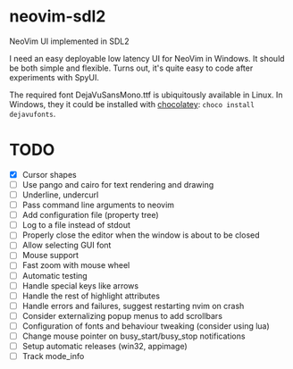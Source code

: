 # neovim-sdl2

NeoVim UI implemented in SDL2

I need an easy deployable low latency UI for NeoVim in Windows. It should be both simple and flexible. Turns out, it's quite easy to code after experiments with SpyUI.

The required font DejaVuSansMono.ttf is ubiquitously available in Linux. In Windows, they it could be installed with [chocolatey](https://community.chocolatey.org/packages/dejavufonts): `choco install dejavufonts`.

# TODO

 - [x] Cursor shapes
 - [ ] Use pango and cairo for text rendering and drawing
 - [ ] Underline, undercurl
 - [ ] Pass command line arguments to neovim
 - [ ] Add configuration file (property tree)
 - [ ] Log to a file instead of stdout
 - [ ] Properly close the editor when the window is about to be closed
 - [ ] Allow selecting GUI font
 - [ ] Mouse support
 - [ ] Fast zoom with mouse wheel
 - [ ] Automatic testing
 - [ ] Handle special keys like arrows
 - [ ] Handle the rest of highlight attributes
 - [ ] Handle errors and failures, suggest restarting nvim on crash
 - [ ] Consider externalizing popup menus to add scrollbars
 - [ ] Configuration of fonts and behaviour tweaking (consider using lua)
 - [ ] Change mouse pointer on busy_start/busy_stop notifications
 - [ ] Setup automatic releases (win32, appimage)
 - [ ] Track mode_info
